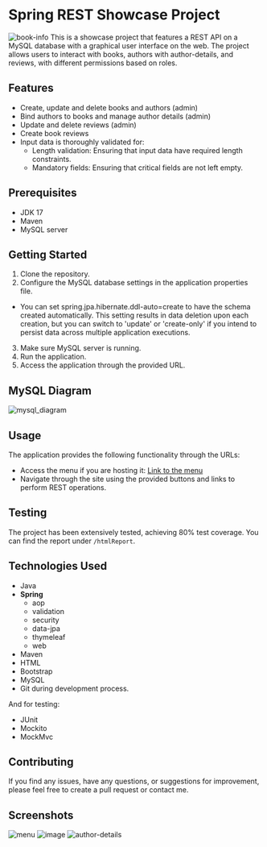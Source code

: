 # Spring REST Showcase Project
![book-info](https://github.com/0Xmies/EbookLibrary/assets/119740235/4a7182f3-e61a-4590-a2a4-978f36125034)
This is a showcase project that features a REST API on a MySQL database with a graphical user interface on the web. The project allows users to interact with books, authors with author-details, and reviews, with different permissions based on roles.

## Features

- Create, update and delete books and authors (admin)
- Bind authors to books and manage author details (admin)
- Update and delete reviews (admin)
- Create book reviews
- Input data is thoroughly validated for:
    - Length validation: Ensuring that input data have required length constraints.
    - Mandatory fields: Ensuring that critical fields are not left empty.

## Prerequisites

- JDK 17
- Maven
- MySQL server

## Getting Started

1. Clone the repository.
2. Configure the MySQL database settings in the application properties file.
- You can set spring.jpa.hibernate.ddl-auto=create to have the schema created automatically. This setting results in data deletion upon each creation, but you can switch to 'update' or 'create-only' if you intend to persist data across multiple application executions.
3. Make sure MySQL server is running.
4. Run the application.
5. Access the application through the provided URL.

## MySQL Diagram 

![mysql_diagram](https://github.com/0Xmies/EbookLibrary/assets/119740235/a5f119e7-2573-41fc-bc5b-f9788304a222)

## Usage

The application provides the following functionality through the URLs:

- Access the menu if you are hosting it: [Link to the menu](http://localhost:8080/library/menu)
- Navigate through the site using the provided buttons and links to perform REST operations.

## Testing

The project has been extensively tested, achieving 80% test coverage. You can find the report under `/htmlReport`.

## Technologies Used

- Java
- **Spring**
    - aop
    - validation
    - security
    - data-jpa
    - thymeleaf
    - web
- Maven
- HTML
- Bootstrap
- MySQL
- Git during development process.

And for testing:

- JUnit
- Mockito
- MockMvc

## Contributing

If you find any issues, have any questions, or suggestions for improvement, please feel free to create a pull request or contact me.

## Screenshots

![menu](https://github.com/0Xmies/EbookLibrary/assets/119740235/e9baee57-5352-46b4-bbd8-ba14646036a3)
![image](https://github.com/0Xmies/EbookLibrary/assets/119740235/dcb49569-a84f-46c2-a1e6-3ac0e330d393)
![author-details](https://github.com/0Xmies/EbookLibrary/assets/119740235/02a9a439-d78d-42ca-9dc4-a306027a7b89)

